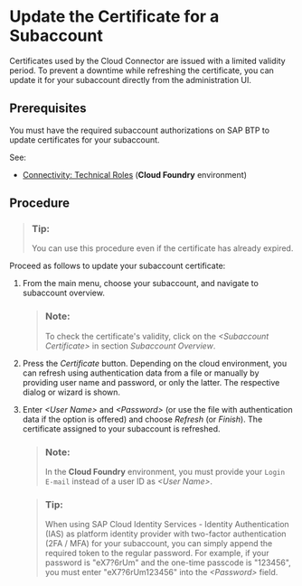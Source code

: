 <!-- loio071708a655de4486b498cf5b16fb8ea8 -->

# Update the Certificate for a Subaccount

Certificates used by the Cloud Connector are issued with a limited validity period. To prevent a downtime while refreshing the certificate, you can update it for your subaccount directly from the administration UI.



<a name="loio071708a655de4486b498cf5b16fb8ea8__section_f1x_j5y_vmb"/>

## Prerequisites

You must have the required subaccount authorizations on SAP BTP to update certificates for your subaccount.

See:

-   [Connectivity: Technical Roles](what-is-sap-btp-connectivity-daca64d.md#loiodaca64dacc6148fcb5c70ed86082ef91__technical) \(**Cloud Foundry** environment\)



<a name="loio071708a655de4486b498cf5b16fb8ea8__section_lrc_k5y_vmb"/>

## Procedure

> ### Tip:  
> You can use this procedure even if the certificate has already expired.

Proceed as follows to update your subaccount certificate:

1.  From the main menu, choose your subaccount, and navigate to subaccount overview.

    > ### Note:  
    > To check the certificate's validity, click on the *<Subaccount Certificate\>* in section *Subaccount Overview*.

2.  Press the *Certificate* button. Depending on the cloud environment, you can refresh using authentication data from a file or manually by providing user name and password, or only the latter. The respective dialog or wizard is shown.
3.  Enter *<User Name\>* and *<Password\>* \(or use the file with authentication data if the option is offered\) and choose *Refresh* \(or *Finish*\). The certificate assigned to your subaccount is refreshed.

    > ### Note:  
    > In the **Cloud Foundry** environment, you must provide your `Login E-mail` instead of a user ID as *<User Name\>*.



    > ### Tip:  
    > When using SAP Cloud Identity Services - Identity Authentication \(IAS\) as platform identity provider with two-factor authentication \(2FA / MFA\) for your subaccount, you can simply append the required token to the regular password. For example, if your password is "eX7?6rUm" and the one-time passcode is "123456", you must enter "eX7?6rUm123456" into the *<Password\>* field.


